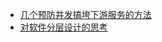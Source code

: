 
- [几个预防并发搞垮下游服务的方法](https://mp.weixin.qq.com/s/a3PjzQXE7MRtOLaRgc0QCA)
- [对软件分层设计的思考](https://mp.weixin.qq.com/s/9898yT6wu0gefgCIt2DdYw)